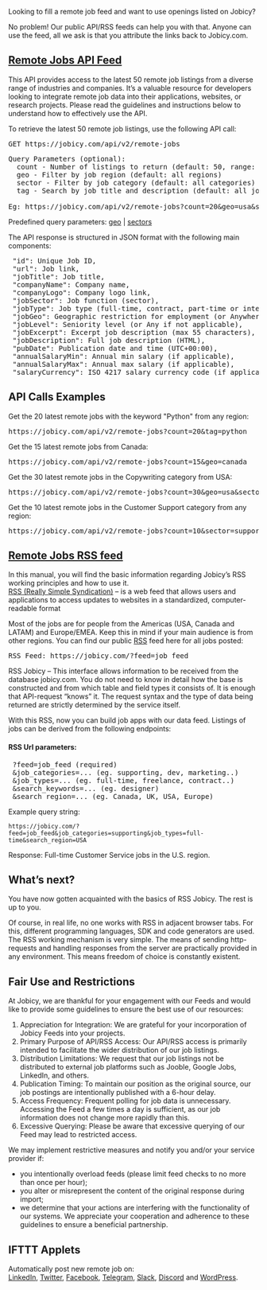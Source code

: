 <div class="rich-text no-hover-links">

Looking to fill a remote job feed and want to use openings listed on Jobicy?

No problem! Our public API/RSS feeds can help you with that. Anyone can use the feed, all we ask is that you attribute the links back to Jobicy.com.

## [Remote Jobs API Feed](https://jobicy.com/api/v2/remote-jobs)

This API provides access to the latest 50 remote job listings from a diverse range of industries and companies. It’s a valuable resource for developers looking to integrate remote job data into their applications, websites, or research projects. Please read the guidelines and instructions below to understand how to effectively use the API.

To retrieve the latest 50 remote job listings, use the following API call:

<pre>GET https://jobicy.com/api/v2/remote-jobs</pre>

<pre>Query Parameters (optional):
  count - Number of listings to return (default: 50, range: 1-50)  
  geo - Filter by job region (default: all regions) 
  sector - Filter by job category (default: all categories)
  tag - Search by job title and description (default: all jobs)
  
Eg: https://jobicy.com/api/v2/remote-jobs?count=20&amp;geo=usa&amp;sector=marketing&amp;tag=seo</pre>

Predefined query parameters: [geo](https://jobicy.com/api/v2/remote-jobs?get=locations) | [sectors](https://jobicy.com/api/v2/remote-jobs?get=sectors)

The API response is structured in JSON format with the following main components:

<pre>
 "id": Unique Job ID,
 "url": Job link,
 "jobTitle": Job title,
 "companyName": Company name,
 "companyLogo": Company logo link,
 "jobSector": Job function (sector),
 "jobType": Job type (full-time, contract, part-time or internship)
 "jobGeo": Geographic restriction for employment (or Anywhere if not applicable), 
 "jobLevel": Seniority level (or Any if not applicable), 
 "jobExcerpt": Excerpt job description (max 55 characters), 
 "jobDescription": Full job description (HTML), 
 "pubDate": Publication date and time (UTC+00:00),
 "annualSalaryMin": Annual min salary (if applicable),
 "annualSalaryMax": Annual max salary (if applicable),
 "salaryCurrency": ISO 4217 salary currency code (if applicable)
</pre>

## API Calls Examples
Get the 20 latest remote jobs with the keyword "Python" from any region:
<pre>https://jobicy.com/api/v2/remote-jobs?count=20&amp;tag=python</pre>
Get the 15 latest remote jobs from Canada:
<pre>https://jobicy.com/api/v2/remote-jobs?count=15&amp;geo=canada</pre>
Get the 30 latest remote jobs in the Copywriting category from USA:
<pre>https://jobicy.com/api/v2/remote-jobs?count=30&amp;geo=usa&amp;sector=copywriting</pre>
Get the 10 latest remote jobs in the Customer Support category from any region:
<pre>https://jobicy.com/api/v2/remote-jobs?count=10&amp;sector=supporting</pre>

## [Remote Jobs RSS feed](https://jobicy.com/?feed=job_feed)

In this manual, you will find the basic information regarding Jobicy’s RSS working principles and how to use it.  
[RSS (Really Simple Syndication)](https://en.wikipedia.org/wiki/RSS) – is a web feed that allows users and applications to access updates to websites in a standardized, computer-readable format

Most of the jobs are for people from the Americas (USA, Canada and LATAM) and Europe/EMEA. Keep this in mind if your main audience is from other regions. You can find our public [RSS](https://jobicy.com/?feed=job_feed&posts_per_page=20) feed here for all jobs posted:

<pre id="rss">RSS Feed: https://jobicy.com/?feed=job_feed</pre>

RSS Jobicy – This interface allows information to be received from the database jobicy.com. You do not need to know in detail how the base is constructed and from which table and field types it consists of. It is enough that API-request “knows” it. The request syntax and the type of data being returned are strictly determined by the service itself.

With this RSS, now you can build job apps with our data feed. Listings of jobs can be derived from the following endpoints:

#### RSS Url parameters:

<pre>
 ?feed=job_feed (required)
 &job_categories=... (eg. supporting, dev, marketing..)
 &job_types=... (eg. full-time, freelance, contract..)
 &search_keywords=... (eg. designer)
 &search_region=... (eg. Canada, UK, USA, Europe)</pre>

Example query string:

`https://jobicy.com/?feed=job_feed&job_categories=supporting&job_types=full-time&search_region=USA`

Response: Full-time Customer Service jobs in the U.S. region.

## What’s next?

You have now gotten acquainted with the basics of RSS Jobicy. The rest is up to you.

Of course, in real life, no one works with RSS in adjacent browser tabs. For this, different programming languages, SDK and code generators are used. The RSS working mechanism is very simple. The means of sending http-requests and handling responses from the server are practically provided in any environment. This means freedom of choice is constantly existent.

## Fair Use and Restrictions

At Jobicy, we are thankful for your engagement with our Feeds and would like to provide some guidelines to ensure the best use of our resources:

1. Appreciation for Integration: We are grateful for your incorporation of Jobicy Feeds into your projects.
2. Primary Purpose of API/RSS Access: Our API/RSS access is primarily intended to facilitate the wider distribution of our job listings.
3. Distribution Limitations: We request that our job listings not be distributed to external job platforms such as Jooble, Google Jobs, LinkedIn, and others.
4. Publication Timing: To maintain our position as the original source, our job postings are intentionally published with a 6-hour delay.
5. Access Frequency: Frequent polling for job data is unnecessary. Accessing the Feed a few times a day is sufficient, as our job information does not change more rapidly than this.
6. Excessive Querying: Please be aware that excessive querying of our Feed may lead to restricted access.

We may implement restrictive measures and notify you and/or your service provider if:

* you intentionally overload feeds (please limit feed checks to no more than once per hour);
* you alter or misrepresent the content of the original response during import;
* we determine that your actions are interfering with the functionality of our systems.
We appreciate your cooperation and adherence to these guidelines to ensure a beneficial partnership.

## IFTTT Applets

Automatically post new remote job on:  
[LinkedIn](https://ifttt.com/applets/WvFM4Jpb-remote-jobs-to-linkedin), [Twitter](https://ifttt.com/applets/nHeCvE97-remote-jobs-to-twitter), [Facebook](https://ifttt.com/applets/DqNhfbgB-remote-jobs-to-facebook-page), [Telegram](https://ifttt.com/applets/Lk6wm9Y2-remote-jobs-to-telegram-channel), [Slack](https://ifttt.com/applets/WnYGa6h4-remote-jobs-to-slack), [Discord](https://ifttt.com/applets/QCUp6qbP-remote-jobs-to-discord) and [WordPress](https://ifttt.com/applets/pT9ByQsY-remote-jobs-to-wordpress-post).

</div>
